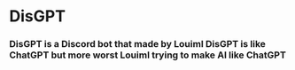 # DisGPT
### DisGPT is a Discord bot that made by Louiml DisGPT is like ChatGPT but more worst Louiml trying to make AI like ChatGPT
